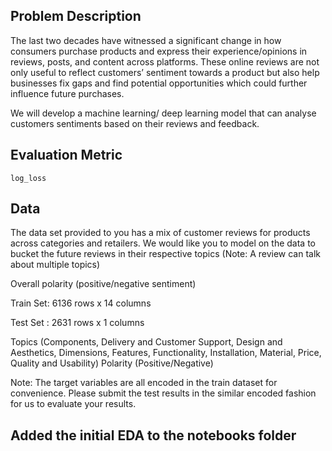 ## Problem Description

The last two decades have witnessed a significant change in how consumers purchase products and express their experience/opinions in reviews, posts, and content across platforms. These online reviews are not only useful to reflect customers’ sentiment towards a product but also help businesses fix gaps and find potential opportunities which could further influence future purchases. 

We will develop a machine learning/ deep learning model that can analyse customers sentiments based on their reviews and feedback. 


## Evaluation Metric
<code>log_loss</code>

## Data
The data set provided to you has a mix of customer reviews for products across categories and retailers. We would like you to model on the data to bucket the future reviews in their respective topics (Note: A review can talk about multiple topics)

Overall polarity (positive/negative sentiment)

 
Train Set: 6136 rows x 14 columns

Test Set : 2631 rows x 1 columns 
 

Topics (Components, Delivery and Customer Support, Design and Aesthetics, Dimensions, Features, Functionality, Installation, Material, Price, Quality and Usability)
Polarity (Positive/Negative)

Note: The target variables are all encoded in the train dataset for convenience. Please submit the test results in the similar encoded fashion for us to evaluate your results.

## Added the initial EDA to the notebooks folder
